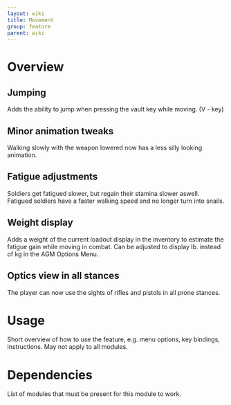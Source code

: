 ```yaml
---
layout: wiki
title: Movement
group: feature
parent: wiki
---
```

# Overview
## Jumping
Adds the ability to jump when pressing the vault key while moving. (V - key)
## Minor animation tweaks
Walking slowly with the weapon lowered now has a less silly looking animation.
## Fatigue adjustments
Soldiers get fatigued slower, but regain their stamina slower aswell. Fatigued soldiers have a faster walking speed and no longer turn into snails.
## Weight display
Adds a weight of the current loadout display in the inventory to estimate the fatigue gain while moving in combat. Can be adjusted to display lb. instead of kg in the AGM Options Menu.
## Optics view in all stances
The player can now use the sights of rifles and pistols in all prone stances.

# Usage
Short overview of how to use the feature, e.g. menu options, key bindings, 
instructions. May not apply to all modules.

# Dependencies
List of modules that must be present for this module to work.
